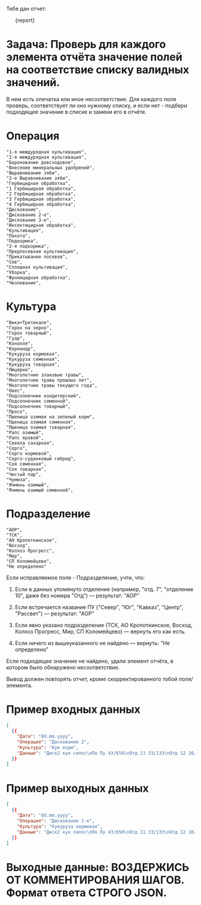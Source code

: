 Тебе дан отчет:

<ul>{report}</ul>

# Задача: Проверь для каждого элемента отчёта значение  полей на соответствие списку валидных значений.

В нем есть опечатка или иное несоответствие. Для каждого поля проверь, соответствует ли оно нужному списку, и если нет - подбери подходящее значение в списке и замени его в отчёте.

# Операция

    "1-я междурядная культивация",
    "2-я междурядная культивация",
    "Боронование довсходовое",
    "Внесение минеральных удобрений",
    "Выравнивание зяби",
    "2-е Выравнивание зяби",
    "Гербицидная обработка",
    "1 Гербицидная обработка",
    "2 Гербицидная обработка",
    "3 Гербицидная обработка",
    "4 Гербицидная обработка",
    "Дискование",
    "Дискование 2-е",
    "Дискование 3-е",
    "Инсектицидная обработка",
    "Культивация",
    "Пахота",
    "Подкормка",
    "2-я подкормка",
    "Предпосевная культивация",
    "Прикатывание посевов",
    "Сев",
    "Сплошная культивация",
    "Уборка",
    "Функицидная обработка",
    "Чизлевание",

# Культура

    "Вика+Тритикале",
    "Горох на зерно",
    "Горох товарный",
    "Гуар",
    "Конопля",
    "Кориандр",
    "Кукуруза кормовая",
    "Кукуруза семенная",
    "Кукуруза товарная",
    "Люцерна",
    "Многолетние злаковые травы",
    "Многолетние травы прошлых лет",
    "Многолетние травы текущего года",
    "Овес",
    "Подсолнечник кондитерский",
    "Подсолнечник семенной",
    "Подсолнечник товарный",
    "Просо",
    "Пшеница озимая на зеленый корм",
    "Пшеница озимая семенная",
    "Пшеница озимая товарная",
    "Рапс озимый",
    "Рапс яровой",
    "Свекла сахарная",
    "Сорго",
    "Сорго кормовой",
    "Сорго-суданковый гибрид",
    "Соя семенная",
    "Соя товарная",
    "Чистый пар",
    "Чумиза",
    "Ячмень озимый",
    "Ячмень озимый семенной",

# Подразделение

    "АОР",
    "ТСК",
    "АО Кропоткинское",
    "Восход",
    "Колхоз Прогресс",
    "Мир",
    "СП Коломейцево",
    "Не определено"

Если исправляемое поле - Подразделение, учти, что:

1. Если в данных упомянуто отделение (например, "отд. 7", "отделение 10", даже без номера "Отд") — результат: "АОР"

2. Если встречается название ПУ ("Север", "Юг", "Кавказ", "Центр", "Рассвет") — результат: "АОР"

3. Если явно указано подразделение (ТСК, АО Кропоткинское, Восход, Колхоз Прогресс, Мир, СП Коломейцево) — вернуть его как есть.

4. Если ничего из вышеуказанного не найдено — вернуть: "Не определено"

Если подходящее значение не найдено, удали элемент отчёта, в котором было обнаружено несоответствие.

Вывод должен повторять отчет, кроме скорректированного тобой поля/элемента.

# Пример входных данных

```json
[
  {{
    "Дата": "dd.mm.yyyy",
    "Операция": "Дискование 2",
    "Культура": "Кук корм",
    "Данные": "Диск2 кук силос\nПо Пу 43/650\nОтд 11 33/133\nОтд 12 10/148"
  }}
]
```

# Пример выходных данных

```json
[
  {{
    "Дата": "dd.mm.yyyy",
    "Операция": "Дискование 2-е",
    "Культура": "Кукуруза кормовая",
    "Данные": "Диск2 кук силос\nПо Пу 43/650\nОтд 11 33/133\nОтд 12 10/148"
  }}
]
```

# Выходные данные: ВОЗДЕРЖИСЬ ОТ КОММЕНТИРОВАНИЯ ШАГОВ. Формат ответа СТРОГО JSON.